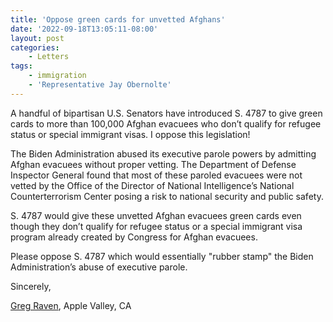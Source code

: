 ```yaml
---
title: 'Oppose green cards for unvetted Afghans'
date: '2022-09-18T13:05:11-08:00'
layout: post
categories:
    - Letters
tags:
    - immigration
    - 'Representative Jay Obernolte'
---
```


A handful of bipartisan U.S. Senators have introduced S. 4787 to give green cards to more than 100,000 Afghan evacuees who don’t qualify for refugee status or special immigrant visas. I oppose this legislation!

The Biden Administration abused its executive parole powers by admitting Afghan evacuees without proper vetting. The Department of Defense Inspector General found that most of these paroled evacuees were not vetted by the Office of the Director of National Intelligence’s National Counterterrorism Center posing a risk to national security and public safety.

S. 4787 would give these unvetted Afghan evacuees green cards even though they don’t qualify for refugee status or a special immigrant visa program already created by Congress for Afghan evacuees.

Please oppose S. 4787 which would essentially "rubber stamp" the Biden Administration’s abuse of executive parole.

Sincerely,

[Greg Raven](https://www.gregraven.org/), Apple Valley, CA